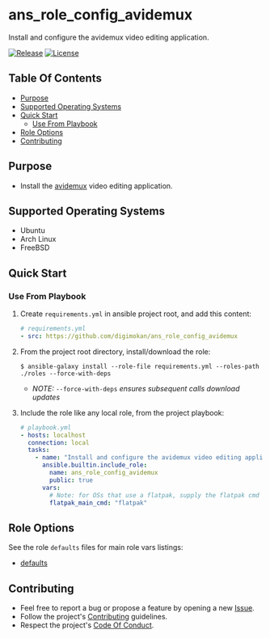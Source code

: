 # ans_role_config_avidemux

Install and configure the avidemux video editing application.

[![Release](https://img.shields.io/github/release/digimokan/ans_role_config_avidemux.svg?label=release)](https://github.com/digimokan/ans_role_config_avidemux/releases/latest "Latest Release Notes")
[![License](https://img.shields.io/badge/license-MIT-blue.svg?label=license)](LICENSE.md "Project License")

## Table Of Contents

* [Purpose](#purpose)
* [Supported Operating Systems](#supported-operating-systems)
* [Quick Start](#quick-start)
    * [Use From Playbook](#use-from-playbook)
* [Role Options](#role-options)
* [Contributing](#contributing)

## Purpose

* Install the [avidemux](http://fixounet.free.fr/avidemux/) video editing
  application.

## Supported Operating Systems

* Ubuntu
* Arch Linux
* FreeBSD

## Quick Start

### Use From Playbook

1. Create `requirements.yml` in ansible project root, and add this content:

   ```yaml
   # requirements.yml
   - src: https://github.com/digimokan/ans_role_config_avidemux
   ```

2. From the project root directory, install/download the role:

   ```shell
   $ ansible-galaxy install --role-file requirements.yml --roles-path ./roles --force-with-deps
   ```

   * _NOTE:_ `--force-with-deps` _ensures subsequent calls download updates_

3. Include the role like any local role, from the project playbook:

   ```yaml
   # playbook.yml
   - hosts: localhost
     connection: local
     tasks:
       - name: "Install and configure the avidemux video editing application"
         ansible.builtin.include_role:
           name: ans_role_config_avidemux
           public: true
         vars:
           # Note: for OSs that use a flatpak, supply the flatpak cmd
           flatpak_main_cmd: "flatpak"
   ```

## Role Options

See the role `defaults` files for main role vars listings:

  * [defaults](../defaults/main/)

## Contributing

* Feel free to report a bug or propose a feature by opening a new
  [Issue](https://github.com/digimokan/ans_role_config_avidemux/issues).
* Follow the project's [Contributing](CONTRIBUTING.md) guidelines.
* Respect the project's [Code Of Conduct](CODE_OF_CONDUCT.md).


